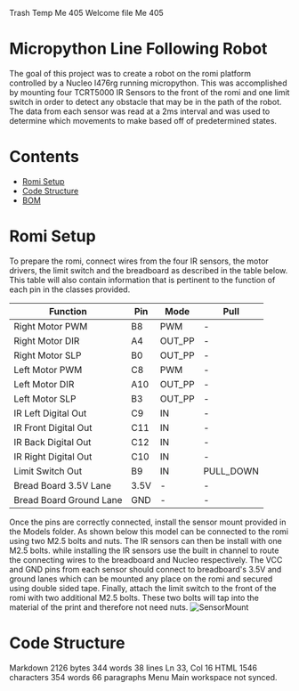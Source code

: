 
Trash
Temp
Me 405
Welcome file
Me 405



# Micropython Line Following Robot 
The goal of this project was to create a robot on the romi platform controlled by a Nucleo l476rg running micropython. This was accomplished by mounting four TCRT5000 IR Sensors to the front of the romi and one limit switch in order to detect any obstacle that may be in the path of the robot.  The data from each sensor was read at a 2ms interval and was used to determine which movements to make based off of predetermined states. 

# Contents
 - [Romi Setup](#romi-setup) 
 - [Code Structure](#code-structure) 
 - [BOM](#billofmaterials)

# Romi Setup
To prepare the romi, connect wires from the four IR sensors, the motor drivers, the limit switch and the breadboard as described in the table below. This table will also contain information that is pertinent to the function of each pin in the classes provided.

|Function|Pin |Mode|Pull|
|--|--|--|--
| Right Motor  PWM|B8|PWM|-|
| Right Motor  DIR|A4|OUT_PP|-|
| Right Motor  SLP|B0|OUT_PP|-| 
| Left Motor  PWM|C8|PWM|-|
| Left Motor  DIR|A10|OUT_PP|-| 
| Left Motor  SLP|B3|OUT_PP|-|  
| IR  Left Digital Out  |C9|IN|-|
| IR  Front Digital Out |C11|IN|-|
| IR  Back Digital Out |C12|IN|-
| IR  Right Digital Out |C10|IN|-|
| Limit Switch Out |B9|IN|PULL_DOWN|
| Bread Board 3.5V Lane | 3.5V |-|-|
| Bread Board Ground Lane |GND|-|-|

Once the pins are correctly connected, install the sensor mount provided in the Models folder. As shown below this model can be connected to the romi using two M2.5 bolts and nuts. The IR sensors can then be install with one M2.5 bolts. while installing the IR sensors use the built in channel to route the connecting wires to the breadboard and Nucleo respectively. The VCC and GND pins from each sensor should connect to breadboard's 3.5V and ground lanes which can be mounted any place on the romi and secured using double sided tape. Finally,  attach the limit switch to the front of the romi with two additional M2.5 bolts. These two bolts will tap into the material of the print and therefore not need nuts. 
![SensorMount](https://i.ibb.co/YbMf36C/Sensor-Mount.png)

# Code Structure



Markdown 2126 bytes 344 words 38 lines Ln 33, Col 16
HTML 1546 characters 354 words 66 paragraphs
Menu
Main workspace not synced.
